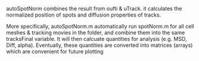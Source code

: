 autoSpotNorm combines the result from oufti & uTrack.
it calculates the normalized position of spots and diffusion properties of tracks. 

More specifically, autoSpotNorm.m automatically run spotNorm.m for all cell meshes & tracking movies in the folder, and combine them into the same tracksFinal variable. It will then calcuate quantities for analysis (e.g. MSD, Diff, alpha). Eventually, these quantities are converted into matrices (arrays) which are convenient for future plotting

